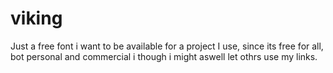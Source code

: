 # viking
Just a free font i want to be available for a project I use, since its free for all, bot personal and commercial i though i might aswell let othrs use my links.
